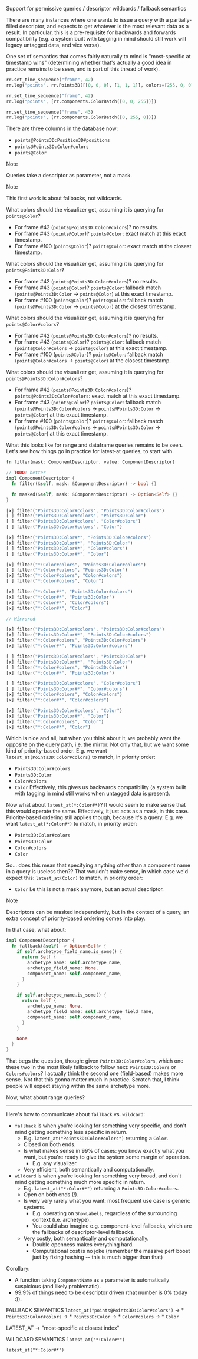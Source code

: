



Support for permissive queries / descriptor wildcards / fallback semantics


There are many instances where one wants to issue a query with a partially-filled descriptor, and expects to get whatever is the most relevant data as a result.
In particular, this is a pre-requisite for backwards and forwards compatibility (e.g. a system built with tagging in mind should still work will legacy untagged data, and vice versa).

One set of semantics that comes fairly naturally to mind is "most-specific at timestamp wins" (determining whether that's actually a good idea in practice remains to be seen, and is part of this thread of work).
```py
rr.set_time_sequence("frame", 42)
rr.log("points", rr.Points3D([[0, 0, 0], [1, 1, 1]], colors=[255, 0, 0]))

rr.set_time_sequence("frame", 42)
rr.log("points", [rr.components.ColorBatch([0, 0, 255])])

rr.set_time_sequence("frame", 43)
rr.log("points", [rr.components.ColorBatch([0, 255, 0])])
```

There are three columns in the database now:
* `points@Points3D:Position3D#positions`
* `points@Points3D:Color#colors`
* `points@Color`

> [!NOTE]
> Queries take a descriptor as parameter, not a mask.

> [!NOTE]
> This first work is about fallbacks, not wildcards.

What colors should the visualizer get, assuming it is querying for `points@Color`?
* For frame #42 (`points@Points3D:Color#colors`)? no results.
* For frame #43 (`points@Color`)? `points@Color`: exact match at this exact timestamp.
* For frame #100 (`points@Color`)? `points@Color`: exact match at the closest timestamp.

What colors should the visualizer get, assuming it is querying for `points@Points3D:Color`?
* For frame #42 (`points@Points3D:Color#colors`)? no results.
* For frame #43 (`points@Color`)? `points@Color`: fallback match (`points@Points3D:Color` -> `points@Color`) at this exact timestamp.
* For frame #100 (`points@Color`)? `points@Color`: fallback match (`points@Points3D:Color` -> `points@Color`) at the closest timestamp.

What colors should the visualizer get, assuming it is querying for `points@Color#colors`?
* For frame #42 (`points@Points3D:Color#colors`)? no results.
* For frame #43 (`points@Color`)? `points@Color`: fallback match (`points@Color#colors` -> `points@Color`) at this exact timestamp.
* For frame #100 (`points@Color`)? `points@Color`: fallback match (`points@Color#colors` -> `points@Color`) at the closest timestamp.

What colors should the visualizer get, assuming it is querying for `points@Points3D:Color#colors`?
* For frame #42 (`points@Points3D:Color#colors`)? `points@Points3D:Color#colors`: exact match at this exact timestamp.
* For frame #43 (`points@Color`)? `points@Color`: fallback match (`points@Points3D:Color#colors` -> `points@Points3D:Color` -> `points@Color`) at this exact timestamp.
* For frame #100 (`points@Color`)? `points@Color`: fallback match (`points@Points3D:Color#colors` -> `points@Points3D:Color` -> `points@Color`) at this exact timestamp.

What this looks like for range and dataframe queries remains to be seen. Let's see how things go in practice for latest-at queries, to start with.

```rust
fn filter(mask: ComponentDescriptor, value: ComponentDescriptor)

// TODO: better
impl ComponentDescriptor {
  fn filter(&self, mask: &ComponentDescriptor) -> bool {}

  fn masked(&self, mask: &ComponentDescriptor) -> Option<Self> {}
}

[x] filter("Points3D:Color#colors", "Points3D:Color#colors")
[ ] filter("Points3D:Color#colors", "Points3D:Color")
[ ] filter("Points3D:Color#colors", "Color#colors")
[ ] filter("Points3D:Color#colors", "Color")

[x] filter("Points3D:Color#*", "Points3D:Color#colors")
[x] filter("Points3D:Color#*", "Points3D:Color")
[ ] filter("Points3D:Color#*", "Color#colors")
[ ] filter("Points3D:Color#*", "Color")

[x] filter("*:Color#colors", "Points3D:Color#colors")
[ ] filter("*:Color#colors", "Points3D:Color")
[x] filter("*:Color#colors", "Color#colors")
[ ] filter("*:Color#colors", "Color")

[x] filter("*:Color#*", "Points3D:Color#colors")
[x] filter("*:Color#*", "Points3D:Color")
[x] filter("*:Color#*", "Color#colors")
[x] filter("*:Color#*", "Color")

// Mirrored

[x] filter("Points3D:Color#colors", "Points3D:Color#colors")
[x] filter("Points3D:Color#*", "Points3D:Color#colors")
[x] filter("*:Color#colors", "Points3D:Color#colors")
[x] filter("*:Color#*", "Points3D:Color#colors")

[ ] filter("Points3D:Color#colors", "Points3D:Color")
[x] filter("Points3D:Color#*", "Points3D:Color")
[ ] filter("*:Color#colors", "Points3D:Color")
[x] filter("*:Color#*", "Points3D:Color")

[ ] filter("Points3D:Color#colors", "Color#colors")
[ ] filter("Points3D:Color#*", "Color#colors")
[x] filter("*:Color#colors", "Color#colors")
[x] filter("*:Color#*", "Color#colors")

[x] filter("Points3D:Color#colors", "Color")
[x] filter("Points3D:Color#*", "Color")
[x] filter("*:Color#colors", "Color")
[x] filter("*:Color#*", "Color")
```

Which is nice and all, but when you think about it, we probably want the opposite on the query path, i.e. the mirror. Not only that, but we want some kind of priority-based order.
E.g. we want `latest_at(Points3D:Color#colors)` to match, in priority order:
* `Points3D:Color#colors`
* `Points3D:Color`
* `Color#colors`
* `Color`
Effectively, this gives us backwards compatibility (a system built with tagging in mind still works when untagged data is present).

Now what about `latest_at(*:Color#*)`? It would seem to make sense that this would operate the same. Effectively, it just acts as a mask, in this case. Priority-based ordering still applies though, because it's a query.
E.g. we want `latest_at(*:Color#*)` to match, in priority order:
* `Points3D:Color#colors`
* `Points3D:Color`
* `Color#colors`
* `Color`

So... does this mean that specifying anything other than a component name in a query is useless then?? That wouldn't make sense, in which case we'd expect this:
`latest_at(Color)` to match, in priority order:
* `Color`
I.e this is not a mask anymore, but an actual descriptor.

> [!NOTE]
> Descriptors can be masked independently, but in the context of a query, an extra concept of priority-based ordering comes into play.

In that case, what about:
```rust
impl ComponentDescriptor {
  fn fallback(&self) -> Option<Self> {
    if self.archetype_field_name.is_some() {
      return Self {
        archetype_name: self.archetype_name,
        archetype_field_name: None,
        component_name: self.component_name,
      }
    }

    if self.archetype_name.is_some() {
      return Self {
        archetype_name: None,
        archetype_field_name: self.archetype_field_name,
        component_name: self.component_name,
      }
    }

    None
  }
}
```

That begs the question, though: given `Points3D:Color#colors`, which one these two in the most likely fallback to follow next: `Points3D:Colors` or `Colors#colors`?
I actually think the second one (field-based) makes more sense. Not that this gonna matter much in practice.
Scratch that, I think people will expect staying within the same archetype more.

Now, what about range queries?


---

Here's how to communicate about `fallback` vs. `wildcard`:
* `fallback` is when you're looking for something very specific, and don't mind getting something less specific in return.
  * E.g. `latest_at("Points3D:Color#colors")` returning a `Color`.
  * Closed on both ends.
  * Is what makes sense in 99% of cases: you know exactly what you want, but you're ready to give the system some margin of operation.
    * E.g. any visualizer.
  * Very efficient, both semantically and computationally.
* `wildcard` is when you're looking for something very broad, and don't mind getting something much more specific in return.
  * E.g. `latest_at("*:Color#*")` returning a `Points3D:Color#colors`.
  * Open on both ends (!).
  * Is very very rarely what you want: most frequent use case is generic systems.
    * E.g. operating on `ShowLabels`, regardless of the surrounding context (i.e. archetype).
    * You could also imagine e.g. component-level fallbacks, which are the fallbacks of descriptor-level fallbacks.
  * Very costly, both semantically and computationally.
    * Double openness makes everything hard.
    * Computational cost is no joke (remember the massive perf boost just by fixing hashing -- this is much bigger than that)

Corollary:
* A function taking `ComponentName` as a parameter is automatically suspicious (and likely problematic).
* 99.9% of things need to be descriptor driven (that number is 0% today :)).






FALLBACK SEMANTICS
`latest_at("points@Points3D:Color#colors")` 
-> * `Points3D:Color#colors`
-> * `Points3D:Color`
-> * `Color#colors`
-> * `Color`


LATEST_AT -> "most-specific at closest index"


WILDCARD SEMANTICS
`latest_at("*:Color#*")`

`latest_at("*:Color#*")`
